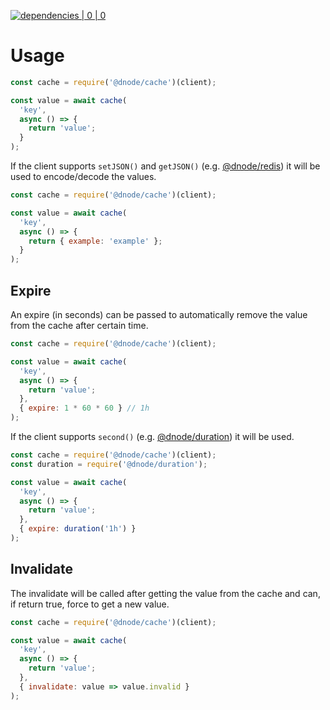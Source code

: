 [![dependencies | 0 | 0](https://img.shields.io/badge/dependencies-0%20|%200-green.svg)](DEPENDENCIES.md)

# Usage

```javascript
const cache = require('@dnode/cache')(client);

const value = await cache(
  'key',
  async () => {
    return 'value';
  }
);
```

If the client supports `setJSON()` and `getJSON()` (e.g. [@dnode/redis](https://www.npmjs.com/package/@dnode/redis)) it 
will be used to encode/decode the values.

```javascript
const cache = require('@dnode/cache')(client);

const value = await cache(
  'key',
  async () => {
    return { example: 'example' };
  }
);
```

## Expire  

An expire (in seconds) can be passed to automatically remove the value from the cache after certain time.

```javascript
const cache = require('@dnode/cache')(client);

const value = await cache(
  'key',
  async () => {
    return 'value';
  },
  { expire: 1 * 60 * 60 } // 1h
);
```

If the client supports `second()` (e.g. [@dnode/duration](https://www.npmjs.com/package/@dnode/duration)) it will be used.

```javascript
const cache = require('@dnode/cache')(client);
const duration = require('@dnode/duration');

const value = await cache(
  'key',
  async () => {
    return 'value';
  },
  { expire: duration('1h') }
);
```

## Invalidate  

The invalidate will be called after getting the value from the cache and can, if return true, force to get a new value.

```javascript
const cache = require('@dnode/cache')(client);

const value = await cache(
  'key',
  async () => {
    return 'value';
  },
  { invalidate: value => value.invalid }
);
```
